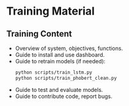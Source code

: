 # Training Material

## Training Content
- Overview of system, objectives, functions.
- Guide to install and use dashboard.
- Guide to retrain models (if needed):
  ```bash
  python scripts/train_lstm.py
  python scripts/train_phobert_clean.py
  ```
- Guide to test and evaluate models.
- Guide to contribute code, report bugs. 